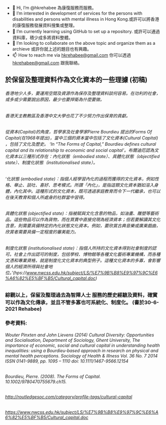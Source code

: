 - 👋 Hi, I’m @hkrehabee  為康復服務而服務。
- 👀 I’m interested in development of services for the persons with disabilities and persons with mental illness in Hong Kong.或許可以將香港的康復服務發展資料搜集或整理。
- 🌱 I’m currently learning using GitHub to set up a repository.  或許可以通過資料庫，積少成多將資料整體。
- 💞️ I’m looking to collaborate on the above topic and organize them as a archieve 或許你就上述的題目也有興趣。
- 📫 How to reach me via <hkrehabee@gmail.com> 你可以透過 <hkrehabee@gmail.com> 跟我聯絡。

<!---
hkrehabee/hkrehabee is a ✨ special ✨ repository because its `README.md` (this file) appears on your GitHub profile.
You can click the Preview link to take a look at your changes.
--->


## 於保留及整理資料作為文化資本的一些理據  (初稿)

######         香港地少人多，要運用空間及資源作為保存及整理資料談何容易。在功利的社會，或多或少需要說出原因，最少也要捍衛為什麼要做。

###### 香港天主教教區及香港中文大學也花了不少努力作出保育的貢獻。

###### 從資本(Capital)的角度，哲學家及社會學家Pierre Bourdieu 提出的Forms Of Capital(在1968年提出)，當中三個的資本當中包括了文化資本(Cultural Capital) ，包括了文化及歷史。 ‘In “The Forms of Capital,” Bourdieu defines cultural capital and its relationship to economic and social capital’。布爾迪厄認為文化資本以三種形式存在：內化狀態（embodied state）、具體化狀態（objectified state）、制度化狀態（institutionalised state）。

###### ‘化狀態 (embodied state)：指個人經學習內化的過程而獲得的文化資本，例如性格、舉止、談吐、喜好、思考模式。所謂「內化」，是指這類文化資本猶如溶入身體，內化其中。這種形式的文化資本，既可透過家庭教育而令下一代繼承，也可以在後天教育和個人所處身的社群當中習得。

###### 具體化狀態 (objectified state)：指被賦與文化含意的物品，如油畫、雕塑等藝術品。這些物品可以作為貨物，而在買賣中直接兌現為經濟資本；但若要解讀其文化含意，則需要具備特定的內化狀態文化資本。例如，要欣賞古典音樂或廣東戲曲，欣賞者需要具備一定程度的審美能力。 
###### 制度化狀態 (institutionalised state)：指個人所持的文化資本得到社會制度的認可。社會上作出認可的制度，包括學校、博物館等各種文化藝術專業機構，而各種文憑和專業資格，就是制度化文化資本的典型例子。這種文化資本的多寡，會影響個人的經濟所得與社會地位。’(hps://www.nwcss.edu.hk/subject/LS/%E7%9B%B8%E9%97%9C%E6%A6%82%E5%BF%B5/Cultural_capital.doc)

### 綜觀以上，保留及整理過去為智障人士 服務的歷史經驗及資料，確實可以作為文化傳承，並且不管多寡也可系統化、制度化。 (書於30-6-2021 Rehabee)

### 參考資料:
###### Wouter Pinxten and John Lievens (2014) Cultural Diversity: Opportunities and Socialisation, Department of Sociology, Ghent University, The importance of economic, social and cultural capital in understanding health inequalities: using a Bourdieu-based approach in research on physical and mental health perceptions. Sociology of Health & Illness Vol. 36 No. 7 2014 ISSN 0141-9889, pp. 1095 – 1110 doi: 10.1111/1467-9566.12154
###### Bourdieu, Pierre. (2008). The Forms of Capital. 10.1002/9780470755679.ch15.
###### <http://routledgesoc.com/category/profile-tags/cultural-capital>
###### <https://www.nwcss.edu.hk/subject/LS/%E7%9B%B8%E9%97%9C%E6%A6%82%E5%BF%B5/Cultural_capital.doc>
